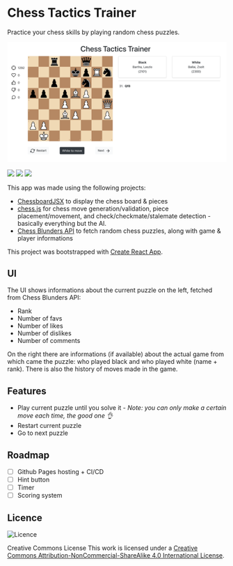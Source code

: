 # Chess Tactics Trainer

Practice your chess skills by playing random chess puzzles.

![screenshot](./public/screenshot-v1.png)


![](https://img.shields.io/badge/Framework-React-informational?style=flat&logo=React&logoColor=white)
![](https://img.shields.io/badge/Framework-Bootstrap-blueviolet?style=flat&logo=Bootstrap&logoColor=white)
![](https://img.shields.io/badge/Language-TypeScript-informational?style=flat&logo=TypeScript&logoColor=white&color=4AB197)

This app was made using the following projects:
* [ChessboardJSX](https://github.com/willb335/chessboardjsx) to display the chess board & pieces
* [chess.js](https://github.com/jhlywa/chess.js) for chess move generation/validation, piece placement/movement, and check/checkmate/stalemate detection - basically everything but the AI.
* [Chess Blunders API](https://chessblunders.org/api) to fetch random chess puzzles, along with game & player informations

This project was bootstrapped with [Create React App](https://github.com/facebook/create-react-app).

## UI
The UI shows informations about the current puzzle on the left, fetched from Chess Blunders API:
* Rank
* Number of favs
* Number of likes
* Number of dislikes
* Number of comments

On the right there are informations (if available) about the actual game from which came the puzzle: who played black and who played white (name + rank). There is also the history of moves made in the game.

## Features
* Play current puzzle until you solve it - _Note: you can only make a certain move each time, the good one 👌_
* Restart current puzzle
* Go to next puzzle

## Roadmap
- [ ] Github Pages hosting + CI/CD
- [ ] Hint button
- [ ] Timer
- [ ] Scoring system

## Licence
![Licence](https://licensebuttons.net/l/by-nc-sa/4.0/88x31.png)

Creative Commons License
This work is licensed under a [Creative Commons Attribution-NonCommercial-ShareAlike 4.0 International License](https://creativecommons.org/licenses/by-nc-sa/4.0/).